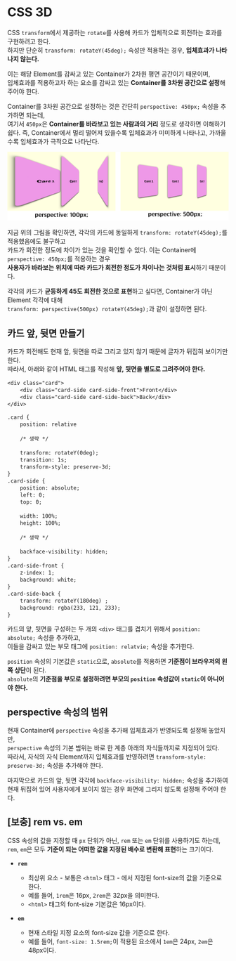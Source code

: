 # CSS 3D

CSS `transform`에서 제공하는 `rotate`를 사용해 카드가 입체적으로 회전하는 효과를 구현하려고 한다.  
하지만 단순히 `transform: rotateY(45deg);` 속성만 적용하는 경우, **입체효과가 나타나지 않는다.**

이는 해당 Element를 감싸고 있는 Container가 2차원 평면 공간이기 때문이며,  
입체효과를 적용하고자 하는 요소를 감싸고 있는 **Container를 3차원 공간으로 설정**해 주어야 한다.

Container를 3차원 공간으로 설정하는 것은 간단히 `perspective: 450px;` 속성을 추가하면 되는데,  
여기서 `450px`은 **Container를 바라보고 있는 사람과의 거리** 정도로 생각하면 이해하기 쉽다.
즉, Container에서 멀리 떨어져 있을수록 입체효과가 미미하게 나타나고, 가까울수록 입체효과가 극적으로 나타난다. 

![Perspective](./perspective.png)

지금 위의 그림을 확인하면, 각각의 카드에 동일하게 `transform: rotateY(45deg);`를 적용했음에도 불구하고  
카드가 회전한 정도에 차이가 있는 것을 확인할 수 있다. 이는 Container에 `perspective: 450px;`를 적용하는 경우  
**사용자가 바라보는 위치에 따라 카드가 회전한 정도가 차이나는 것처럼 표시**하기 때문이다.

각각의 카드가 **균등하게 45도 회전한 것으로 표현**하고 싶다면, Container가 아닌 Element 각각에 대해  
`transform: perspective(500px) rotateY(45deg);`과 같이 설정하면 된다.


## 카드 앞, 뒷면 만들기

카드가 회전해도 현재 앞, 뒷면을 따로 그리고 있지 않기 때문에 글자가 뒤집혀 보이기만 한다.  
따라서, 아래와 같이 HTML 태그를 작성해 **앞, 뒷면을 별도로 그려주어야 한다.**

```
<div class="card">
    <div class="card-side card-side-front">Front</div>
    <div class="card-side card-side-back">Back</div>
</div>
```

```
.card {
    position: relative

    /* 생략 */

    transform: rotateY(0deg);
    transition: 1s;
    transform-style: preserve-3d;
}
.card-side {
    position: absolute;
    left: 0;
    top: 0;

    width: 100%;
    height: 100%;

    /* 생략 */

    backface-visibility: hidden;
}
.card-side-front {
    z-index: 1;
    background: white;
}
.card-side-back {
    transform: rotateY(180deg) ;
    background: rgba(233, 121, 233);
}
```

카드의 앞, 뒷면을 구성하는 두 개의 `<div>` 태그를 겹치기 위해서 `position: absolute;` 속성을 추가하고,  
이들을 감싸고 있는 부모 태그에 `position: relatvie;` 속성을 추가한다.  

`position` 속성의 기본값은 `static`으로, `absolute`를 적용하면 **기준점이 브라우저의 왼쪽 상단**이 된다.  
`absolute`의 **기준점을 부모로 설정하려면 부모의 `position` 속성값이 `static`이 아니어야 한다.**


## perspective 속성의 범위

현재 Container에 `perspective` 속성을 추가해 입체효과가 반영되도록 설정해 놓았지만,  
`perspective` 속성의 기본 범위는 바로 한 계층 아래의 자식들까지로 지정되어 있다.  
따라서, 자식의 자식 Element까지 입체효과를 반영하려면 `transform-style: preserve-3d;` 속성을 추가해야 한다.

마지막으로 카드의 앞, 뒷면 각각에 `backface-visibility: hidden;` 속성을 추가하여  
현재 뒤집혀 있어 사용자에게 보이지 않는 경우 화면에 그리지 않도록 설정해 주어야 한다.


## [보충] rem vs. em

CSS 속성의 값을 지정할 때 `px` 단위가 아닌, `rem` 또는 `em` 단위를 사용하기도 하는데,  
`rem`, `em`은 모두 **기준이 되는 어떠한 값을 지정된 배수로 변환해 표현**하는 크기이다.

- **`rem`**
    - 최상위 요소 - 보통은 `<html>` 태그 - 에서 지정된 font-size의 값을 기준으로 한다.
    - 예를 들어, `1rem`은 16px, `2rem`은 32px을 의미한다.
    - `<html>` 태그의 font-size 기본값은 16px이다.

- **`em`**
    - 현재 스타일 지정 요소의 font-size 값을 기준으로 한다.
    - 예를 들어, `font-size: 1.5rem;`이 적용된 요소에서 `1em`은 24px, `2em`은 48px이다.
